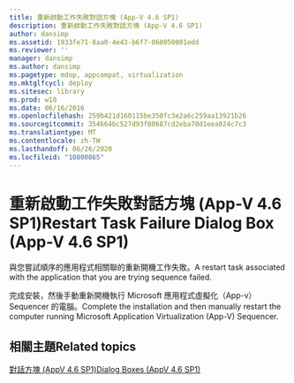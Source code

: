 ```yaml
---
title: 重新啟動工作失敗對話方塊 (App-V 4.6 SP1)
description: 重新啟動工作失敗對話方塊 (App-V 4.6 SP1)
author: dansimp
ms.assetid: 1933fe71-8aa0-4e43-b6f7-060050001edd
ms.reviewer: ''
manager: dansimp
ms.author: dansimp
ms.pagetype: mdop, appcompat, virtualization
ms.mktglfcycl: deploy
ms.sitesec: library
ms.prod: w10
ms.date: 06/16/2016
ms.openlocfilehash: 259b421d160115be350fc3e2a6c259aa13921b26
ms.sourcegitcommit: 354664bc527d93f80687cd2eba70d1eea024c7c3
ms.translationtype: MT
ms.contentlocale: zh-TW
ms.lasthandoff: 06/26/2020
ms.locfileid: "10800865"
---
```

# <span data-ttu-id="5c2f0-103">重新啟動工作失敗對話方塊 (App-V 4.6 SP1)</span><span class="sxs-lookup"><span data-stu-id="5c2f0-103">Restart Task Failure Dialog Box (App-V 4.6 SP1)</span></span>


<span data-ttu-id="5c2f0-104">與您嘗試順序的應用程式相關聯的重新開機工作失敗。</span><span class="sxs-lookup"><span data-stu-id="5c2f0-104">A restart task associated with the application that you are trying sequence failed.</span></span>

<span data-ttu-id="5c2f0-105">完成安裝，然後手動重新開機執行 Microsoft 應用程式虛擬化（App-v） Sequencer 的電腦。</span><span class="sxs-lookup"><span data-stu-id="5c2f0-105">Complete the installation and then manually restart the computer running Microsoft Application Virtualization (App-V) Sequencer.</span></span>

## <span data-ttu-id="5c2f0-106">相關主題</span><span class="sxs-lookup"><span data-stu-id="5c2f0-106">Related topics</span></span>


[<span data-ttu-id="5c2f0-107">對話方塊 (AppV 4.6 SP1)</span><span class="sxs-lookup"><span data-stu-id="5c2f0-107">Dialog Boxes (AppV 4.6 SP1)</span></span>](dialog-boxes--appv-46-sp1-.md)

 

 





